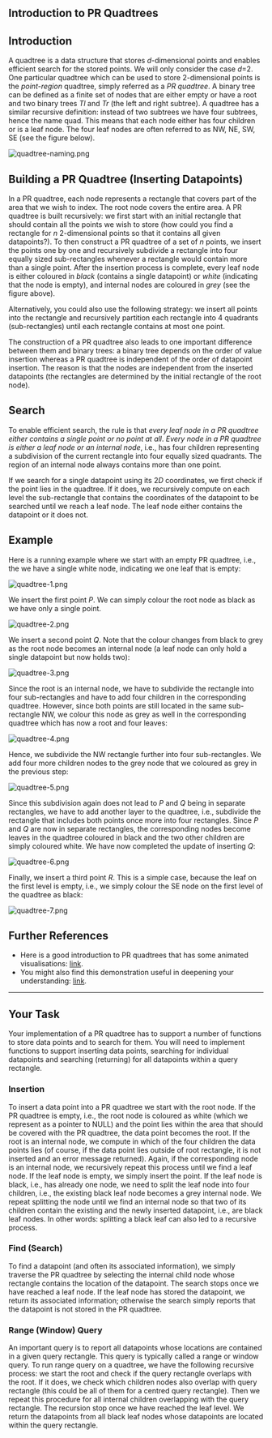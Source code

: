 ## Introduction to PR Quadtrees

## Introduction

A quadtree is a data structure that stores *d*-dimensional points and enables efficient search for the stored points. We will only consider the case *d*=2. One particular quadtree which can be used to store 2-dimensional points is the *point-region* quadtree, simply referred as a *PR quadtree*. A binary tree can be defined as a finite set of nodes that are either empty or have a root and two binary trees *Tl* and *Tr* (the left and right subtree). A quadtree has a similar recursive definition: instead of two subtrees we have four subtrees, hence the name quad. This means that each node either has four children or is a leaf node. The four leaf nodes are often referred to as NW, NE, SW, SE (see the figure below).

![quadtree-naming.png](assets/images/quadtree-naming.png)

## Building a PR Quadtree (Inserting Datapoints)

In a PR quadtree, each node represents a rectangle that covers part of the area that we wish to index. The root node covers the entire area. A PR quadtree is built recursively: we first start with an initial rectangle that should contain all the points we wish to store (how could you find a rectangle for *n* 2-dimensional points so that it contains all given datapoints?). To then construct a PR quadtree of a set of *n* points, we insert the points one by one and recursively subdivide a rectangle into four equally sized sub-rectangles whenever a rectangle would contain more than a single point. After the insertion process is complete, every leaf node is either coloured in *black* (contains a single datapoint) or *white* (indicating that the node is empty), and internal nodes are coloured in *grey* (see the figure above).

Alternatively, you could also use the following strategy: we insert all points into the rectangle and recursively partition each rectangle into 4 quadrants (sub-rectangles) until each rectangle contains at most one point.

The construction of a PR quadtree also leads to one important difference between them and binary trees: a binary tree depends on the order of value insertion whereas a PR quadtree is independent of the order of datapoint insertion. The reason is that the nodes are independent from the inserted datapoints (the rectangles are determined by the initial rectangle of the root node).

## Search

To enable efficient search, the rule is that *every leaf node in a PR quadtree either contains a single point or no point at all*. *Every node in a PR quadtree is either a leaf node or an internal node*, i.e., has four children representing a subdivision of the current rectangle into four equally sized quadrants. The region of an internal node always contains more than one point.

If we search for a single datapoint using its 2*D* coordinates, we first check if the point lies in the quadtree. If it does, we recursively compute on each level the sub-rectangle that contains the coordinates of the datapoint to be searched until we reach a leaf node. The leaf node either contains the datapoint or it does not.

## Example

Here is a running example where we start with an empty PR quadtree, i.e., the we have a single white node, indicating we one leaf that is empty:

![quadtree-1.png](assets/images/quadtree-1.png)

We insert the first point *P*. We can simply colour the root node as black as we have only a single point.

![quadtree-2.png](assets/images/quadtree-2.png)

We insert a second point *Q*. Note that the colour changes from black to grey as the root node becomes an internal node (a leaf node can only hold a single datapoint but now holds two):

![quadtree-3.png](assets/images/quadtree-3.png)

Since the root is an internal node, we have to subdivide the rectangle into four sub-rectangles and have to add four children in the corresponding quadtree. However, since both points are still located in the same sub-rectangle NW, we colour this node as grey as well in the corresponding quadtree which has now a root and four leaves:

![quadtree-4.png](assets/images/quadtree-4.png)

Hence, we subdivide the NW rectangle further into four sub-rectangles. We add four more children nodes to the grey node that we coloured as grey in the previous step:

![quadtree-5.png](assets/images/quadtree-5.png)

Since this subdivision again does not lead to *P* and *Q* being in separate rectangles, we have to add another layer to the quadtree, i.e., subdivide the rectangle that includes both points once more into four rectangles. Since *P* and *Q* are now in separate rectangles, the corresponding nodes become leaves in the quadtree coloured in black and the two other children are simply coloured white. We have now completed the update of inserting *Q*:

![quadtree-6.png](assets/images/quadtree-6.png)

Finally, we insert a third point *R*. This is a simple case, because the leaf on the first level is empty, i.e., we simply colour the SE node on the first level of the quadtree as black:

![quadtree-7.png](assets/images/quadtree-7.png)

## Further References

- Here is a good introduction to PR quadtrees that has some animated visualisations: [link](https://opendsa-server.cs.vt.edu/ODSA/Books/CS3/html/PRquadtree.html).
- You might also find this demonstration useful in deepening your understanding: [link](https://google.github.io/closure-library/source/closure/goog/demos/quadtree.html).

---

## Your Task

Your implementation of a PR quadtree has to support a number of functions to store data points and to search for them. You will need to implement functions to support inserting data points, searching for individual datapoints and searching (returning) for all datapoints within a query rectangle.

### Insertion

To insert a data point into a PR quadtree we start with the root node. If the PR quadtree is empty, i.e., the root node is coloured as white (which we represent as a pointer to NULL) and the point lies within the area that should be covered with the PR quadtree, the data point becomes the root. If the root is an internal node, we compute in which of the four children the data points lies (of course, if the data point lies outside of root rectangle, it is not inserted and an error message returned). Again, if the corresponding node is an internal node, we recursively repeat this process until we find a leaf node. If the leaf node is empty, we simply insert the point. If the leaf node is black, i.e., has already one node, we need to split the leaf node into four children, i.e., the existing black leaf node becomes a grey internal node. We repeat splitting the node until we find an internal node so that two of its children contain the existing and the newly inserted datapoint, i.e., are black leaf nodes. In other words: splitting a black leaf can also led to a recursive process.

### Find (Search)

To find a datapoint (and often its associated information), we simply traverse the PR quadtree by selecting the internal child node whose rectangle contains the location of the datapoint. The search stops once we have reached a leaf node. If the leaf node has stored the datapoint, we return its associated information; otherwise the search simply reports that the datapoint is not stored in the PR quadtree.

### Range (Window) Query

An important query is to report all datapoints whose locations are contained in a given query rectangle. This query is typically called a range or window query. To run range query on a quadtree, we have the following recursive process: we start the root and check if the query rectangle overlaps with the root. If it does, we check which children nodes also overlap with query rectangle (this could be all of them for a centred query rectangle). Then we repeat this procedure for all internal children overlapping with the query rectangle. The recursion stop once we have reached the leaf level. We return the datapoints from all black leaf nodes whose datapoints are located within the query rectangle.